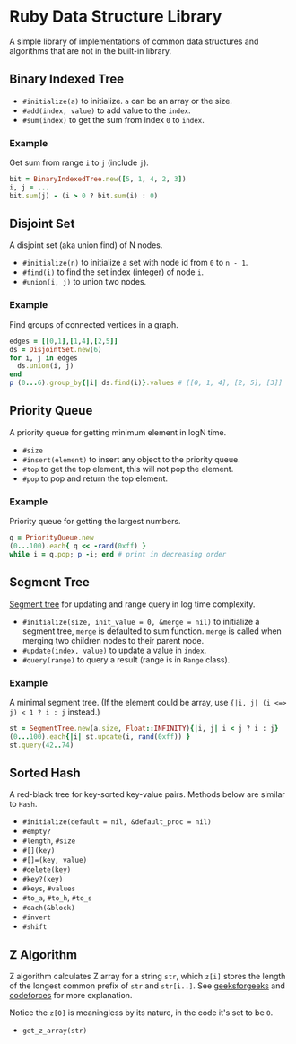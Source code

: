 # Ruby Data Structure Library
A simple library of implementations of common data structures and algorithms
that are not in the built-in library.

## Binary Indexed Tree

- `#initialize(a)` to initialize. `a` can be an array or the size.
- `#add(index, value)` to add value to the `index`.
- `#sum(index)` to get the sum from index `0` to `index`.

### Example
Get sum from range `i` to `j` (include `j`).

```ruby
bit = BinaryIndexedTree.new([5, 1, 4, 2, 3])
i, j = ...
bit.sum(j) - (i > 0 ? bit.sum(i) : 0)
```

## Disjoint Set
A disjoint set (aka union find) of N nodes.

- `#initialize(n)` to initialize a set with node id from `0` to `n - 1`.
- `#find(i)` to find the set index (integer) of node `i`.
- `#union(i, j)` to union two nodes.

### Example
Find groups of connected vertices in a graph.

```ruby
edges = [[0,1],[1,4],[2,5]]
ds = DisjointSet.new(6)
for i, j in edges
  ds.union(i, j)
end
p (0...6).group_by{|i| ds.find(i)}.values # [[0, 1, 4], [2, 5], [3]]
```

## Priority Queue
A priority queue for getting minimum element in logN time.

- `#size`
- `#insert(element)` to insert any object to the priority queue.
- `#top` to get the top element, this will not pop the element.
- `#pop` to pop and return the top element.

### Example
Priority queue for getting the largest numbers.

```ruby
q = PriorityQueue.new
(0...100).each{ q << -rand(0xff) }
while i = q.pop; p -i; end # print in decreasing order
```

## Segment Tree
[Segment tree](https://en.wikipedia.org/wiki/Segment_tree) for updating and range query in log time complexity.

- `#initialize(size, init_value = 0, &merge = nil)` to initialize a segment tree, `merge` is defaulted to sum function. `merge` is called when merging two children nodes to their parent node.
- `#update(index, value)` to update a value in `index`.
- `#query(range)` to query a result (range is in `Range` class).

### Example
A minimal segment tree. (If the element could be array, use
`{|i, j| (i <=> j) < 1 ? i : j` instead.)

```ruby
st = SegmentTree.new(a.size, Float::INFINITY){|i, j| i < j ? i : j}
(0...100).each{|i| st.update(i, rand(0xff)) }
st.query(42..74)
```

## Sorted Hash
A red-black tree for key-sorted key-value pairs. Methods below are similar to `Hash`.

- `#initialize(default = nil, &default_proc = nil)`
- `#empty?`
- `#length`, `#size`
- `#[](key)`
- `#[]=(key, value)`
- `#delete(key)`
- `#key?(key)`
- `#keys`, `#values`
- `#to_a`, `#to_h`, `#to_s`
- `#each(&block)`
- `#invert`
- `#shift`

## Z Algorithm
Z algorithm calculates Z array for a string `str`, which `z[i]` stores the length of the longest common prefix of `str` and `str[i..]`. See [geeksforgeeks](https://www.geeksforgeeks.org/z-algorithm-linear-time-pattern-searching-algorithm/) and [codeforces](https://codeforces.com/blog/entry/3107) for more explanation.

Notice the `z[0]` is meaningless by its nature, in the code it's set to be `0`.

- `get_z_array(str)`
